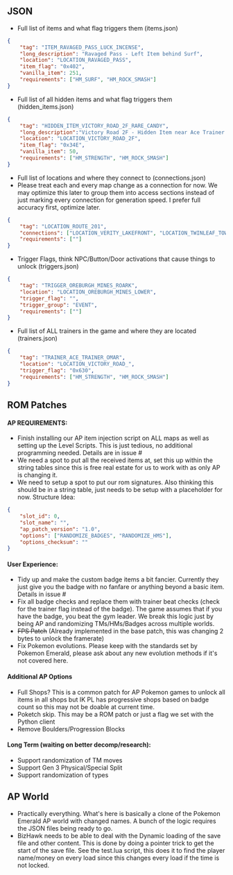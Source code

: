 ## JSON
- Full list of items and what flag triggers them (items.json)
```json
{
	"tag": "ITEM_RAVAGED_PASS_LUCK_INCENSE",
	"long_description": "Ravaged Pass - Left Item behind Surf",
	"location": "LOCATION_RAVAGED_PASS",
	"item_flag": "0x402",
	"vanilla_item": 251,
	"requirements": ["HM_SURF", "HM_ROCK_SMASH"]
}
```
- Full list of all hidden items and what flag triggers them (hidden_items.json)
```json
{
	"tag": "HIDDEN_ITEM_VICTORY_ROAD_2F_RARE_CANDY",
	"long_description":"Victory Road 2F - Hidden Item near Ace Trainer Omar",
	"location": "LOCATION_VICTORY_ROAD_2F",
	"item_flag": "0x34E",
	"vanilla_item": 50,
	"requirements": ["HM_STRENGTH", "HM_ROCK_SMASH"]
}
```
- Full list of locations and where they connect to (connections.json)
- Please treat each and every map change as a connection for now. We may optimize this later to group them into access sections instead of just marking every connection for generation speed. I prefer full accuracy first, optimize later.
```json
{
	"tag": "LOCATION_ROUTE_201",
	"connections": ["LOCATION_VERITY_LAKEFRONT", "LOCATION_TWINLEAF_TOWN", "LOCATION_SANDGEM_TOWN"],
	"requirements": [""]
}
```
- Trigger Flags, think NPC/Button/Door activations that cause things to unlock (triggers.json)
```json
{
	"tag": "TRIGGER_OREBURGH_MINES_ROARK",
	"location": "LOCATION_OREBURGH_MINES_LOWER",
	"trigger_flag": "",
	"trigger_group": "EVENT",
	"requirements": [""]
}
```
- Full list of ALL trainers in the game and where they are located (trainers.json)
```json
{
	"tag": "TRAINER_ACE_TRAINER_OMAR",
	"location": "LOCATION_VICTORY_ROAD_",
	"trigger_flag": "0x630",
	"requirements": ["HM_STRENGTH", "HM_ROCK_SMASH"]
}
```
## ROM Patches
#### AP REQUIREMENTS:
- Finish installing our AP item injection script on ALL maps as well as setting up the Level Scripts. This is just tedious, no additional programming needed. Details are in issue #
- We need a spot to put all the received items at, set this up within the string tables since this is free real estate for us to work with as only AP is changing it.
- We need to setup a spot to put our rom signatures. Also thinking this should be in a string table, just needs to be setup with a placeholder for now. Structure Idea:
```json
{
	"slot_id": 0,
	"slot_name": "",
	"ap_patch_version": "1.0",
	"options": ["RANDOMIZE_BADGES", "RANDOMIZE_HMS"],
	"options_checksum": ""
}
```
#### User Experience:
- Tidy up and make the custom badge items a bit fancier. Currently they just give you the badge with no fanfare or anything beyond a basic item. Details in issue #
- Fix all badge checks and replace them with trainer beat checks (check for the trainer flag instead of the badge). The game assumes that if you have the badge, you beat the gym leader. We break this logic just by being AP and randomizing TMs/HMs/Badges across multiple worlds.
- ~~FPS Patch~~ (Already implemented in the base patch, this was changing 2 bytes to unlock the framerate)
- Fix Pokemon evolutions. Please keep with the standards set by Pokemon Emerald, please ask about any new evolution methods if it's not covered here.
#### Additional AP Options
- Full Shops? This is a common patch for AP Pokemon games to unlock all items in all shops but IK PL has progressive shops based on badge count so this may not be doable at current time.
- Poketch skip. This may be a ROM patch or just a flag we set with the Python client
- Remove Boulders/Progression Blocks
#### Long Term (waiting on better decomp/research):
- Support randomization of TM moves
- Support Gen 3 Physical/Special Split
- Support randomization of types
## AP World
- Practically everything. What's here is basically a clone of the Pokemon Emerald AP world with changed names. A bunch of the logic requires the JSON files being ready to go.
- BizHawk needs to be able to deal with the Dynamic loading of the save file and other content. This is done by doing a pointer trick to get the start of the save file. See the test.lua script, this does it to find the player name/money on every load since this changes every load if the time is not locked.
